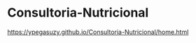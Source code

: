 # Consultoria-Nutricional

<!-- links que estamos usando como modelo:
---------------------------
https://nutrimixconsultoria.com.br/
-------------------------
https://clinicajulianacatapano.com.br/nutricao-esportiva/?gad_source=1&gclid=EAIaIQobChMIxavXnMHZhQMVmUhIAB1hFgavEAAYAiAAEgJ7n_D_BwE
------------------------------
https://nutrirogeriomaschiao.com.br/?gad_source=1&gclid=EAIaIQobChMIxavXnMHZhQMVmUhIAB1hFgavEAAYASAAEgIrm_D_BwE 

-->

https://ypegasuzy.github.io/Consultoria-Nutricional/home.html